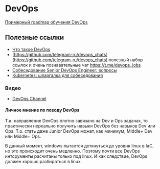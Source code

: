 # DevOps

[Примерный roadmap обучения DevOps](https://roadmap.sh/devops)

## Полезные ссылки

* [Что такое DevOps](https://www.youtube.com/watch?v=LePHMaTfOos)
* [https://github.com/telegram-ru/devops_chats](https://github.com/telegram-ru/devops_chats)
    полезный набор ссылок и очень познавательные чат https://t.me/devops_jobs
* [Собеседование Senior DevOps Engineer: вопросы](https://habr.com/ru/articles/733158/)
* [Kubernetes: шпаргалка для собеседования](https://habr.com/ru/companies/gazprombank/articles/788978/)

### Видео

* [DevOps Channel](https://www.youtube.com/@DevOpsChannel)


#### Личное мнение по поводу DevOps

Т.к. направление DevOps плотно завязано на Dev и Ops задачах,
то практически нереально получить навыки DevOps без навыков Dev или Ops.
Т.о. стать даже Junior DevOps может, как минимум, Middle+ Dev или Middle+ Ops.

В данный момент, windows пытается дотянуться до уровня linux в IaC,
но это происходит очень медленно.
Поэтому почти все DevOps интсрументы расчитаны только под linux.
И как следствие, DevOps должен хорошо разбираться в linux.
